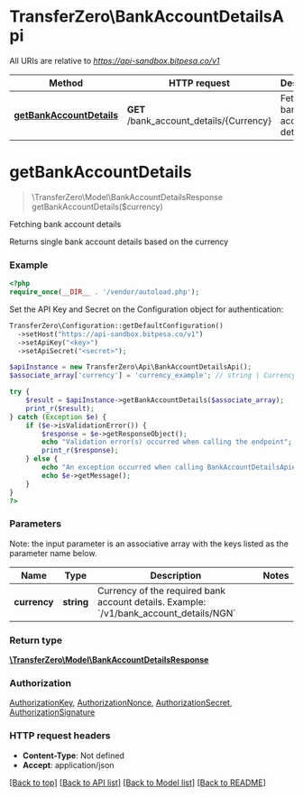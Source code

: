 # TransferZero\BankAccountDetailsApi

All URIs are relative to *https://api-sandbox.bitpesa.co/v1*

Method | HTTP request | Description
------------- | ------------- | -------------
[**getBankAccountDetails**](BankAccountDetailsApi.md#getBankAccountDetails) | **GET** /bank_account_details/{Currency} | Fetching bank account details


# **getBankAccountDetails**
> \TransferZero\Model\BankAccountDetailsResponse getBankAccountDetails($currency)

Fetching bank account details

Returns single bank account details based on the currency

### Example
```php
<?php
require_once(__DIR__ . '/vendor/autoload.php');
```

Set the API Key and Secret on the Configuration object for authentication:
```php
TransferZero\Configuration::getDefaultConfiguration()
  ->setHost("https://api-sandbox.bitpesa.co/v1")
  ->setApiKey("<key>")
  ->setApiSecret("<secret>");

$apiInstance = new TransferZero\Api\BankAccountDetailsApi();
$associate_array['currency'] = 'currency_example'; // string | Currency of the required bank account details.  Example: `/v1/bank_account_details/NGN`

try {
    $result = $apiInstance->getBankAccountDetails($associate_array);
    print_r($result);
} catch (Exception $e) {
    if ($e->isValidationError()) {
        $response = $e->getResponseObject();
        echo "Validation error(s) occurred when calling the endpoint";
        print_r($response);
    } else {
        echo "An exception occurred when calling BankAccountDetailsApi#getBankAccountDetails";
        echo $e->getMessage();
    }
}
?>
```

### Parameters
Note: the input parameter is an associative array with the keys listed as the parameter name below.


Name | Type | Description  | Notes
------------- | ------------- | ------------- | -------------
 **currency** | **string**| Currency of the required bank account details.  Example: &#x60;/v1/bank_account_details/NGN&#x60; |

### Return type

[**\TransferZero\Model\BankAccountDetailsResponse**](../Model/BankAccountDetailsResponse.md)

### Authorization

[AuthorizationKey](../../README.md#AuthorizationKey), [AuthorizationNonce](../../README.md#AuthorizationNonce), [AuthorizationSecret](../../README.md#AuthorizationSecret), [AuthorizationSignature](../../README.md#AuthorizationSignature)

### HTTP request headers

 - **Content-Type**: Not defined
 - **Accept**: application/json

[[Back to top]](#) [[Back to API list]](../../README.md#documentation-for-api-endpoints) [[Back to Model list]](../../README.md#documentation-for-models) [[Back to README]](../../README.md)

